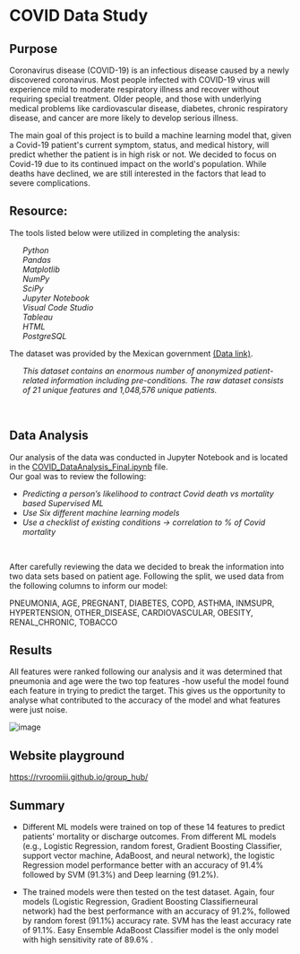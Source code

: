 # COVID Data Study

## Purpose

Coronavirus disease (COVID-19) is an infectious disease caused by a newly discovered coronavirus. Most people infected with COVID-19 virus will experience mild to moderate respiratory illness and recover without requiring special treatment. Older people, and those with underlying medical problems like cardiovascular disease, diabetes, chronic respiratory disease, and cancer are more likely to develop serious illness.

The main goal of this project is to build a machine learning model that, given a Covid-19 patient's current symptom, status, and medical history, will predict whether the patient is in high risk or not. We decided to focus on Covid-19 due to its continued impact on the world's population. While deaths have declined, we are still interested in the factors that lead to severe complications.


## Resource:

The tools listed below were utilized in completing the analysis:<br>
<ul><i>
Python<br>
Pandas<br>
Matplotlib<br>
NumPy<br>
SciPy<br>
Jupyter Notebook<br>
Visual Code Studio<br>
Tableau<br>
HTML<br>
PostgreSQL</ul></i>

The dataset was provided by the Mexican government <a href="https://datos.gob.mx/busca/dataset/informacion-referente-a-casos-covid-19-en-mexico">(Data link)</a>. 

<i> <ul>This dataset contains an enormous number of anonymized patient-related information including pre-conditions. The raw dataset consists of 21 unique features and 1,048,576 unique patients. </i></ul><br>


## Data Analysis

Our analysis of the data was conducted in Jupyter Notebook and is located in the <a href="https://github.com/rvroomiii/group_hub/blob/main/data_analysis/COVID_dataAnalysis_final.ipynb">COVID_DataAnalysis_Final.ipynb</a> file.<br>
Our goal was to review the following:<br>
<ul><li><i>Predicting a person’s likelihood to contract Covid death vs mortality based Supervised ML<br>
<li>Use Six different machine learning models<br>
<li>Use a checklist of existing conditions -> correlation to % of Covid mortality</i></li></ul><br>


After carefully reviewing the data we decided to break the information into two data sets based on patient age. Following the split, we used data from the following columns to inform our model:

PNEUMONIA, AGE, PREGNANT, DIABETES, COPD, ASTHMA, INMSUPR, HYPERTENSION, OTHER_DISEASE, CARDIOVASCULAR, OBESITY, RENAL_CHRONIC, TOBACCO

## Results

All features were ranked following our analysis and it was determined that pneumonia and age were the two top features -how useful the model found each feature in trying to predict the target. This gives us the opportunity to analyse what contributed to the accuracy of the model and what features were just noise.

![image](https://user-images.githubusercontent.com/114262970/226057103-83acd719-d884-4ff6-854f-8a1a4dfc000a.png)

## Website playground
https://rvroomiii.github.io/group_hub/


## Summary

-   Different ML models were trained on top of these 14 features to predict patients' mortality or discharge outcomes. From different ML models (e.g., Logistic Regression, random forest, Gradient Boosting Classifier, support vector machine, AdaBoost, and neural network), the logistic Regression model performance better with an accuracy of 91.4% followed by SVM (91.3%) and Deep learning (91.2%).

-   The trained models were then tested on the test dataset. Again, four models (Logistic Regression, Gradient Boosting Classifierneural network) had the best performance with an accuracy of 91.2%, followed by random forest (91.1%) accuracy rate. SVM has the least accuracy rate of 91.1%. Easy Ensemble AdaBoost Classifier model is the only model with high sensitivity rate of 89.6% .
